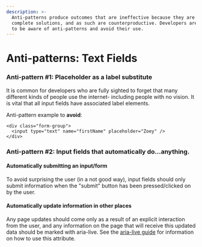 ```yaml
---
description: >-
  Anti-patterns produce outcomes that are ineffective because they are not
  complete solutions, and as such are counterproductive. Developers are advised
  to be aware of anti-patterns and avoid their use.
---
```


# Anti-patterns: Text Fields

### Anti-pattern \#1: Placeholder as a label substitute

It is common for developers who are fully sighted to forget that many different kinds of people use the internet- including people with no vision. It is vital that all input fields have associated label elements. 

Anti-pattern example to **avoid**: 

```markup
<div class="form-group">
  <input type="text" name="firstName" placeholder="Zoey" />
</div>
```

### Anti-pattern \#2: Input fields that automatically do...anything. 

#### Automatically submitting an input/form

To avoid surprising the user \(in a not good way\), input fields should only submit information when the "submit" button has been pressed/clicked on by the user. 

#### Automatically update information in other places

Any page updates should come only as a result of an explicit interaction from the user, and any information on the page that will receive this updated data should be marked with aria-live. See the [aria-live guide](../../general-considerations/use-of-aria-live.md) for information on how to use this attribute. 

